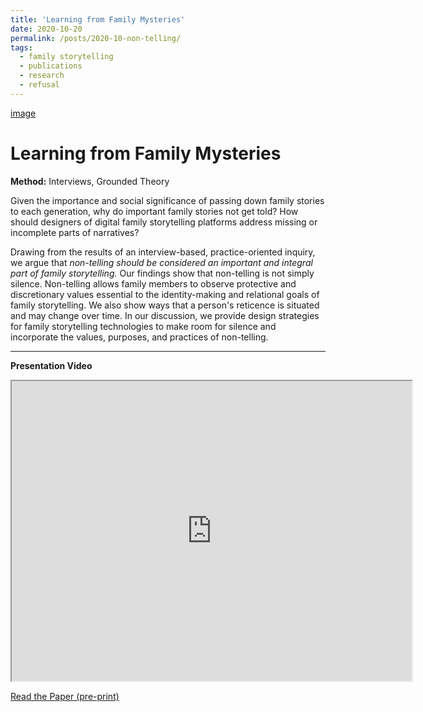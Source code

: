 ```yaml
---
title: 'Learning from Family Mysteries'
date: 2020-10-20
permalink: /posts/2020-10-non-telling/
tags:
  - family storytelling
  - publications
  - research
  - refusal
---
```

[image](/images/storytellr_bernard_palomera_2018.jpg)

Learning from Family Mysteries
==============================

**Method:** Interviews, Grounded Theory

Given the importance and social significance of passing down family stories to each generation, why do important family stories not get told? How should designers of digital family storytelling platforms address missing or incomplete parts of narratives?

Drawing from the results of an interview-based, practice-oriented inquiry, we argue that *non-telling should be considered an important and integral part of family storytelling.* Our findings show that non-telling is not simply silence. Non-telling allows family members to observe protective and discretionary values essential to the identity-making and relational goals of family storytelling. We also show ways that a person's reticence is situated and may change over time. In our discussion, we provide design strategies for family storytelling technologies to make room for silence and incorporate the values, purposes, and practices of non-telling.

---------------------

**Presentation Video**
<iframe src="https://drive.google.com/file/d/1HJRMw0ueYq5GP0BUJ7aUUHAHYBFahJV-/preview" width="640" height="480"><p>Intro video</p></iframe>

[Read the Paper (pre-print)](_files/jjones_CSCW20_Family_Mysteries_preprint.pdf)
